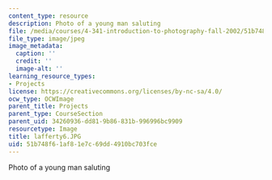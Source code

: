 ```yaml
---
content_type: resource
description: Photo of a young man saluting
file: /media/courses/4-341-introduction-to-photography-fall-2002/51b748f61af81e7c69dd4910bc703fce_lafferty6.JPG
file_type: image/jpeg
image_metadata:
  caption: ''
  credit: ''
  image-alt: ''
learning_resource_types:
- Projects
license: https://creativecommons.org/licenses/by-nc-sa/4.0/
ocw_type: OCWImage
parent_title: Projects
parent_type: CourseSection
parent_uid: 34260936-dd81-9b86-831b-996996bc9909
resourcetype: Image
title: lafferty6.JPG
uid: 51b748f6-1af8-1e7c-69dd-4910bc703fce
---
```

Photo of a young man saluting